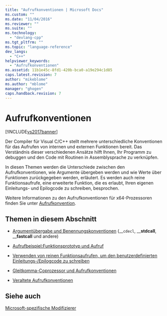 ```yaml
---
title: "Aufrufkonventionen | Microsoft Docs"
ms.custom: ""
ms.date: "11/04/2016"
ms.reviewer: ""
ms.suite: ""
ms.technology: 
  - "devlang-cpp"
ms.tgt_pltfrm: ""
ms.topic: "language-reference"
dev_langs: 
  - "C++"
helpviewer_keywords: 
  - "Aufrufkonventionen"
ms.assetid: 11b1e45c-8fd1-420b-bca0-a19e294c1d85
caps.latest.revision: 7
author: "mikeblome"
ms.author: "mblome"
manager: "ghogen"
caps.handback.revision: 7
---
```

# Aufrufkonventionen
[!INCLUDE[vs2017banner](../assembler/inline/includes/vs2017banner.md)]

Der Compiler für Visual C\/C\+\+ stellt mehrere unterschiedliche Konventionen für das Aufrufen von internen und externen Funktionen bereit.  Das Verständnis dieser verschiedenen Ansätze hilft Ihnen, Ihr Programm zu debuggen und den Code mit Routinen in Assemblysprache zu verknüpfen.  
  
 In diesen Themen werden die Unterschiede zwischen den Aufrufkonventionen, wie Argumente übergeben werden und wie Werte über Funktionen zurückgegeben werden, erläutert.  Es werden auch reine Funktionsaufrufe, eine erweiterte Funktion, die es erlaubt, Ihren eigenen Einleitungs\- und Epilogcode zu schreiben, besprochen.  
  
 Weitere Informationen zu den Aufrufkonventionen für x64\-Prozessoren finden Sie unter [Aufrufkonvention](../build/calling-convention.md).  
  
## Themen in diesem Abschnitt  
  
-   [Argumentübergabe und Benennungskonventionen](../cpp/argument-passing-and-naming-conventions.md) \(\_\_`cdecl`, \_\_**stdcall**, \_\_**fastcall** und andere\)  
  
-   [Aufrufbeispiel:Funktionsprototyp und Aufruf](../cpp/calling-example-function-prototype-and-call.md)  
  
-   [Verwenden von reinen Funktionsaufrufen, um den benutzerdefinierten Einleitungs\-\/Epilogcode zu schreiben](../cpp/naked-function-calls.md)  
  
-   [Gleitkomma\-Coprozessor und Aufrufkonventionen](../cpp/floating-point-coprocessor-and-calling-conventions.md)  
  
-   [Veraltete Aufrufkonventionen](../cpp/obsolete-calling-conventions.md)  
  
## Siehe auch  
 [Microsoft\-spezifische Modifizierer](../cpp/microsoft-specific-modifiers.md)
